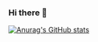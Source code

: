 ### Hi there 👋
[![Anurag's GitHub stats](https://github-readme-stats.vercel.app/api?username=xeoung)](https://github.com/anuraghazra/github-readme-stats)
<!--
**xeoung/xeoung** is a ✨ _special_ ✨ repository because its `README.md` (this file) appears on your GitHub profile.

Here are some ideas to get you started:

- 🔭 I’m currently working on ...
- 🌱 I’m currently learning ...
- 👯 I’m looking to collaborate on ...
- 🤔 I’m looking for help with ...
- 💬 Ask me about ...
- 📫 How to reach me: ...
- 😄 Pronouns: ...
- ⚡ Fun fact: ...
-->
